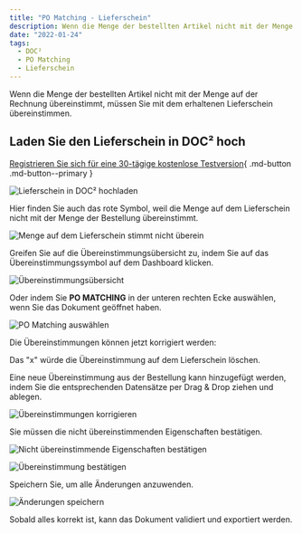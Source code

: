 ```yaml
---
title: "PO Matching - Lieferschein"
description: Wenn die Menge der bestellten Artikel nicht mit der Menge auf der Rechnung übereinstimmt, müssen Sie mit dem erhaltenen Lieferschein übereinstimmen, indem Sie ihn in DOC² hochladen.
date: "2022-01-24"
tags:
  - DOC²
  - PO Matching
  - Lieferschein
---
```


Wenn die Menge der bestellten Artikel nicht mit der Menge auf der Rechnung übereinstimmt, müssen Sie mit dem erhaltenen Lieferschein übereinstimmen.

## Laden Sie den Lieferschein in DOC² hoch

[Registrieren Sie sich für eine 30-tägige kostenlose Testversion](https://app.polydocs.io){ .md-button .md-button--primary }

![Lieferschein in DOC² hochladen](/assets/images/doc2/DOC2_POM_DN_1.png "Lieferschein in DOC² hochladen")

Hier finden Sie auch das rote Symbol, weil die Menge auf dem Lieferschein nicht mit der Menge der Bestellung übereinstimmt.

![Menge auf dem Lieferschein stimmt nicht überein](/assets/images/doc2/DOC2_POM_DN_2.png "Menge auf dem Lieferschein stimmt nicht überein")

Greifen Sie auf die Übereinstimmungsübersicht zu, indem Sie auf das Übereinstimmungssymbol auf dem Dashboard klicken.

![Übereinstimmungsübersicht](/assets/images/doc2/DOC2_POM_DN_3.png "Übereinstimmungsübersicht")

Oder indem Sie **PO MATCHING** in der unteren rechten Ecke auswählen, wenn Sie das Dokument geöffnet haben.

![PO Matching auswählen](/assets/images/doc2/DOC2_POM_DN_4.png "PO Matching auswählen")

Die Übereinstimmungen können jetzt korrigiert werden:

Das "x" würde die Übereinstimmung auf dem Lieferschein löschen.

Eine neue Übereinstimmung aus der Bestellung kann hinzugefügt werden, indem Sie die entsprechenden Datensätze per Drag & Drop ziehen und ablegen.

![Übereinstimmungen korrigieren](/assets/images/doc2/DOC2_POM_DN_5.png "Übereinstimmungen korrigieren")

Sie müssen die nicht übereinstimmenden Eigenschaften bestätigen.

![Nicht übereinstimmende Eigenschaften bestätigen](/assets/images/doc2/DOC2_POM_DN_6.png "Nicht übereinstimmende Eigenschaften bestätigen")

![Übereinstimmung bestätigen](/assets/images/doc2/DOC2_POM_DN_7.png "Übereinstimmung bestätigen")

Speichern Sie, um alle Änderungen anzuwenden.

![Änderungen speichern](/assets/images/doc2/DOC2_POM_DN_8.png "Änderungen speichern")

Sobald alles korrekt ist, kann das Dokument validiert und exportiert werden.